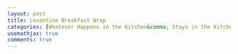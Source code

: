 ```yaml
---
layout: post
title: Levantine Breakfast Wrap
categories: [Whatever Happens in the Kitchen&comma; Stays in the Kitchen]
usemathjax: true
comments: true
---
```

